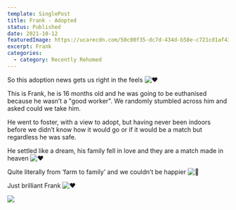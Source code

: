 ```yaml
---
template: SinglePost
title: Frank - Adopted
status: Published
date: 2021-10-12
featuredImage: https://ucarecdn.com/50c00f35-dc7d-434d-b58e-c721cd1af434/-/crop/465x262/61,170/-/preview/
excerpt: Frank
categories:
  - category: Recently Rehomed
---
```

So this adoption news gets us right in the feels ![❤️](https://static.xx.fbcdn.net/images/emoji.php/v9/t6c/1/16/2764.png)

This is Frank, he is 16 months old and he was going to be euthanised because he wasn’t a "good worker". We randomly stumbled across him and asked could we take him.

He went to foster, with a view to adopt, but having never been indoors before we didn’t know how it would go or if it would be a match but regardless he was safe.

He settled like a dream, his family fell in love and they are a match made in heaven ![❤️](https://static.xx.fbcdn.net/images/emoji.php/v9/t6c/1/16/2764.png)

Quite literally from ‘farm to family’ and we couldn’t be happier ![🥰](https://static.xx.fbcdn.net/images/emoji.php/v9/tea/1/16/1f970.png)

Just brilliant Frank ![❤️](https://static.xx.fbcdn.net/images/emoji.php/v9/t6c/1/16/2764.png)

![](https://ucarecdn.com/5cb46bec-5673-4de4-9cb8-02aa2328e41d/)